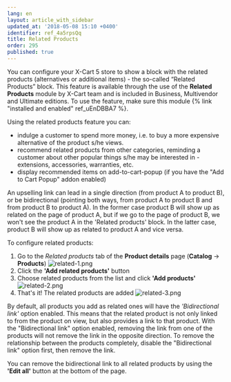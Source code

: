 ```yaml
---
lang: en
layout: article_with_sidebar
updated_at: '2018-05-08 15:10 +0400'
identifier: ref_4a5rpsQq
title: Related Products
order: 295
published: true
---
```

You can configure your X-Cart 5 store to show a block with the related products (alternatives or additional items) - the so-called “Related Products” block. This feature is available through the use of the **Related Products** module by X-Cart team and is included in Business, Multivendor and Ultimate editions. To use the feature, make sure this module {% link "installed and enabled" ref_uEnDBBA7 %}.

Using the related products feature you can: 
* indulge a customer to spend more money, i.e. to buy a more expensive alternative of the product s/he views.
* recommend related products from other categories, reminding a customer about other popular things s/he may be interested in -  extensions, accessories, warranties, etc.
* display recommended items on add-to-cart-popup (if you have the "Add to Cart Popup" addon enabled)

An upselling link can lead in a single direction (from product A to product B), or be bidirectional (pointing both ways, from product A to product B and from product B to product A). In the former case product B will show up as related on the page of product A, but if we go to the page of product B, we won't see the product A in the 'Related products' block. In the latter case, product B will show up as related to product A and vice versa.

To configure related products:
1. Go to the _Related products_ tab of the **Product details** page (**Catalog** -> **Products**)
  ![related-1.png]({{site.baseurl}}/attachments/ref_4a5rpsQq/related-1.png)
2. Click the **'Add related products'** button
3. Choose related products from the list and click **'Add products'**
  ![related-2.png]({{site.baseurl}}/attachments/ref_4a5rpsQq/related-2.png)
4. That's it! The related products are added
  ![related-3.png]({{site.baseurl}}/attachments/ref_4a5rpsQq/related-3.png)


By default, all products you add as related ones will have the _'Bidirectional link'_ option enabled. This means that the related product is not only linked to from the product on view, but also provides a link to that product. With the "Bidirectional link" option enabled, removing the link from one of the products will not remove the link in the opposite direction. To remove the relationship between the products completely, disable the "Bidirectional link" option first, then remove the link.

You can remove the bidirectional link to all related products by using the **'Edit all'** button at the bottom of the page.
